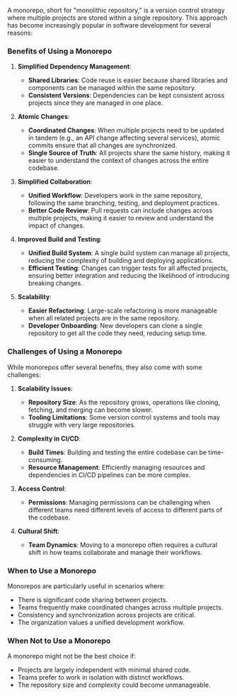 A monorepo, short for "monolithic repository," is a version control strategy where multiple projects are stored within a single repository. This approach has become increasingly popular in software development for several reasons:

### Benefits of Using a Monorepo

1. **Simplified Dependency Management**:
   - **Shared Libraries**: Code reuse is easier because shared libraries and components can be managed within the same repository.
   - **Consistent Versions**: Dependencies can be kept consistent across projects since they are managed in one place.

2. **Atomic Changes**:
   - **Coordinated Changes**: When multiple projects need to be updated in tandem (e.g., an API change affecting several services), atomic commits ensure that all changes are synchronized.
   - **Single Source of Truth**: All projects share the same history, making it easier to understand the context of changes across the entire codebase.

3. **Simplified Collaboration**:
   - **Unified Workflow**: Developers work in the same repository, following the same branching, testing, and deployment practices.
   - **Better Code Review**: Pull requests can include changes across multiple projects, making it easier to review and understand the impact of changes.

4. **Improved Build and Testing**:
   - **Unified Build System**: A single build system can manage all projects, reducing the complexity of building and deploying applications.
   - **Efficient Testing**: Changes can trigger tests for all affected projects, ensuring better integration and reducing the likelihood of introducing breaking changes.

5. **Scalability**:
   - **Easier Refactoring**: Large-scale refactoring is more manageable when all related projects are in the same repository.
   - **Developer Onboarding**: New developers can clone a single repository to get all the code they need, reducing setup time.

### Challenges of Using a Monorepo

While monorepos offer several benefits, they also come with some challenges:

1. **Scalability Issues**:
   - **Repository Size**: As the repository grows, operations like cloning, fetching, and merging can become slower.
   - **Tooling Limitations**: Some version control systems and tools may struggle with very large repositories.

2. **Complexity in CI/CD**:
   - **Build Times**: Building and testing the entire codebase can be time-consuming.
   - **Resource Management**: Efficiently managing resources and dependencies in CI/CD pipelines can be more complex.

3. **Access Control**:
   - **Permissions**: Managing permissions can be challenging when different teams need different levels of access to different parts of the codebase.

4. **Cultural Shift**:
   - **Team Dynamics**: Moving to a monorepo often requires a cultural shift in how teams collaborate and manage their workflows.

### When to Use a Monorepo

Monorepos are particularly useful in scenarios where:

- There is significant code sharing between projects.
- Teams frequently make coordinated changes across multiple projects.
- Consistency and synchronization across projects are critical.
- The organization values a unified development workflow.

### When Not to Use a Monorepo

A monorepo might not be the best choice if:

- Projects are largely independent with minimal shared code.
- Teams prefer to work in isolation with distinct workflows.
- The repository size and complexity could become unmanageable.

